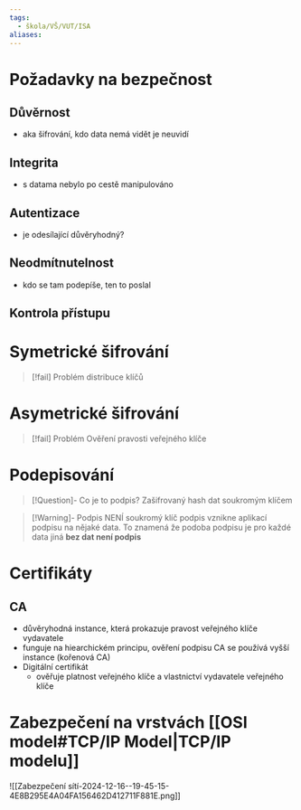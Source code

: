 ```yaml
---
tags:
  - škola/VŠ/VUT/ISA
aliases:
---
```

# Požadavky na bezpečnost
## Důvěrnost
- aka šifrování, kdo data nemá vidět je neuvidí
## Integrita
- s datama nebylo po cestě manipulováno
## Autentizace
- je odesílající důvěryhodný?
## Neodmítnutelnost
- kdo se tam podepíše, ten to poslal
## Kontrola přístupu

# Symetrické šifrování

> [!fail] Problém
> distribuce klíčů

# Asymetrické šifrování

> [!fail] Problém
> Ověření pravosti veřejného klíče



# Podepisování

> [!Question]- Co je to podpis?
> Zašifrovaný hash dat soukromým klíčem


> [!Warning]- Podpis NENÍ soukromý klíč
> podpis vznikne aplikací podpisu na nějaké data. To znamená že podoba podpisu je pro každé data jiná
> **bez dat není podpis**

# Certifikáty
## CA
- důvěryhodná instance, která prokazuje pravost veřejného klíče vydavatele
- funguje na hiearchickém principu, ověření podpisu CA se používá vyšší instance (kořenová CA)
- Digitální certifikát
	- ověřuje platnost veřejného klíče a vlastnictví vydavatele veřejného klíče

# Zabezpečení na vrstvách [[OSI model#TCP/IP Model|TCP/IP modelu]]
![[Zabezpečení sítí-2024-12-16--19-45-15-4E8B295E4A04FA156462D412711F881E.png]]

